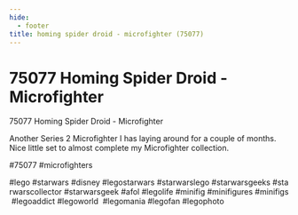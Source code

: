 ```yaml
---
hide:
  - footer
title: homing spider droid - microfighter (75077)
---
```


# 75077 Homing Spider Droid - Microfighter

75077 Homing Spider Droid - Microfighter

Another Series 2 Microfighter I has laying around for a couple of months. Nice little set to almost complete my Microfighter collection. 

#75077 #microfighters 
 
 

#lego #starwars #disney #legostarwars #starwarslego #starwarsgeeks #starwarscollector #starwarsgeek #afol #legolife #minifig #minifigures #minifigs #legoaddict #legoworld  #legomania #legofan #legophoto 


